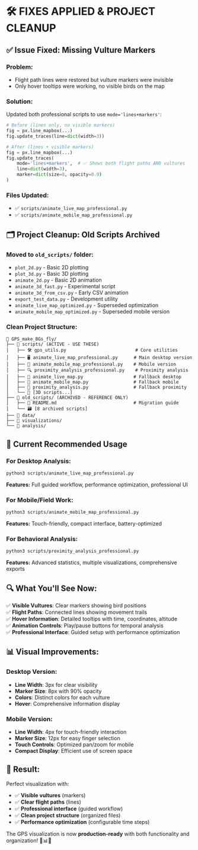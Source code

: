 # 🛠️ **FIXES APPLIED & PROJECT CLEANUP**

## ✅ **Issue Fixed: Missing Vulture Markers**

### **Problem:** 
- Flight path lines were restored but vulture markers were invisible
- Only hover tooltips were working, no visible birds on the map

### **Solution:**
Updated both professional scripts to use `mode='lines+markers'`:

```python
# Before (lines only, no visible markers)
fig = px.line_mapbox(...)
fig.update_traces(line=dict(width=3))

# After (lines + visible markers)
fig = px.line_mapbox(...)
fig.update_traces(
    mode='lines+markers',  # ✅ Shows both flight paths AND vultures
    line=dict(width=3),
    marker=dict(size=8, opacity=0.9)
)
```

### **Files Updated:**
- ✅ `scripts/animate_live_map_professional.py`
- ✅ `scripts/animate_mobile_map_professional.py`

## 🗂️ **Project Cleanup: Old Scripts Archived**

### **Moved to `old_scripts/` folder:**
- `plot_2d.py` - Basic 2D plotting
- `plot_3d.py` - Basic 3D plotting  
- `animate_2d.py` - Basic 2D animation
- `animate_3d_fast.py` - Experimental script
- `animate_3d_from_csv.py` - Early CSV animation
- `export_test_data.py` - Development utility
- `animate_live_map_optimized.py` - Superseded optimization
- `animate_mobile_map_optimized.py` - Superseded mobile version

### **Clean Project Structure:**

```
📁 GPS_make_BGs_fly/
├── 📁 scripts/ (ACTIVE - USE THESE)
│   ├── 🛠️ gps_utils.py                          # Core utilities
│   ├── 🖥️ animate_live_map_professional.py      # Main desktop version
│   ├── 📱 animate_mobile_map_professional.py    # Mobile version  
│   ├── 🔍 proximity_analysis_professional.py    # Proximity analysis
│   ├── 🔄 animate_live_map.py                   # Fallback desktop
│   ├── 🔄 animate_mobile_map.py                 # Fallback mobile
│   ├── 🔄 proximity_analysis.py                 # Fallback proximity
│   └── 🎲 [3D scripts...] 
├── 📁 old_scripts/ (ARCHIVED - REFERENCE ONLY)
│   ├── 📄 README.md                             # Migration guide
│   └── 🗃️ [8 archived scripts]
├── 📁 data/
├── 📁 visualizations/
└── 📁 analysis/
```

## 🎯 **Current Recommended Usage**

### **For Desktop Analysis:**
```bash
python3 scripts/animate_live_map_professional.py
```
**Features:** Full guided workflow, performance optimization, professional UI

### **For Mobile/Field Work:**
```bash
python3 scripts/animate_mobile_map_professional.py  
```
**Features:** Touch-friendly, compact interface, battery-optimized

### **For Behavioral Analysis:**
```bash
python3 scripts/proximity_analysis_professional.py
```
**Features:** Advanced statistics, multiple visualizations, comprehensive exports

## 🔍 **What You'll See Now:**

✅ **Visible Vultures**: Clear markers showing bird positions  
✅ **Flight Paths**: Connected lines showing movement trails  
✅ **Hover Information**: Detailed tooltips with time, coordinates, altitude  
✅ **Animation Controls**: Play/pause buttons for temporal analysis  
✅ **Professional Interface**: Guided setup with performance optimization  

## 📊 **Visual Improvements:**

### **Desktop Version:**
- **Line Width**: 3px for clear visibility
- **Marker Size**: 8px with 90% opacity
- **Colors**: Distinct colors for each vulture
- **Hover**: Comprehensive information display

### **Mobile Version:**
- **Line Width**: 4px for touch-friendly interaction
- **Marker Size**: 12px for easy finger selection
- **Touch Controls**: Optimized pan/zoom for mobile
- **Compact Display**: Efficient use of screen space

## 🎉 **Result:**

Perfect visualization with:
- ✅ **Visible vultures** (markers)
- ✅ **Clear flight paths** (lines)  
- ✅ **Professional interface** (guided workflow)
- ✅ **Clean project structure** (organized files)
- ✅ **Performance optimization** (configurable time steps)

The GPS visualization is now **production-ready** with both functionality and organization! 🦅📊✨
